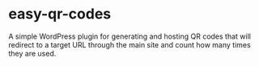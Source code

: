 # easy-qr-codes
 
A simple WordPress plugin for generating and hosting QR codes that will redirect to a target URL through the main site and count how many times they are used.